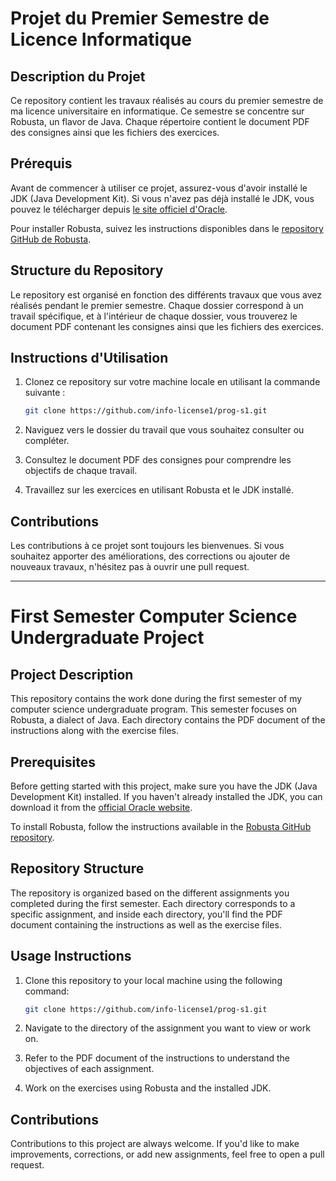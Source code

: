 # Projet du Premier Semestre de Licence Informatique

## Description du Projet
Ce repository contient les travaux réalisés au cours du premier semestre de ma licence universitaire en informatique. Ce semestre se concentre sur Robusta, un flavor de Java. Chaque répertoire contient le document PDF des consignes ainsi que les fichiers des exercices.

## Prérequis
Avant de commencer à utiliser ce projet, assurez-vous d'avoir installé le JDK (Java Development Kit). Si vous n'avez pas déjà installé le JDK, vous pouvez le télécharger depuis [le site officiel d'Oracle](https://www.oracle.com/java/technologies/javase-downloads.html).

Pour installer Robusta, suivez les instructions disponibles dans le [repository GitHub de Robusta](https://github.com/FrenchTechLead/robusta).

## Structure du Repository
Le repository est organisé en fonction des différents travaux que vous avez réalisés pendant le premier semestre. Chaque dossier correspond à un travail spécifique, et à l'intérieur de chaque dossier, vous trouverez le document PDF contenant les consignes ainsi que les fichiers des exercices.

## Instructions d'Utilisation
1. Clonez ce repository sur votre machine locale en utilisant la commande suivante :
   
   ```bash
   git clone https://github.com/info-license1/prog-s1.git
   ```

2. Naviguez vers le dossier du travail que vous souhaitez consulter ou compléter.

3. Consultez le document PDF des consignes pour comprendre les objectifs de chaque travail.

4. Travaillez sur les exercices en utilisant Robusta et le JDK installé.

## Contributions
Les contributions à ce projet sont toujours les bienvenues. Si vous souhaitez apporter des améliorations, des corrections ou ajouter de nouveaux travaux, n'hésitez pas à ouvrir une pull request.

---

# First Semester Computer Science Undergraduate Project

## Project Description
This repository contains the work done during the first semester of my computer science undergraduate program. This semester focuses on Robusta, a dialect of Java. Each directory contains the PDF document of the instructions along with the exercise files.

## Prerequisites
Before getting started with this project, make sure you have the JDK (Java Development Kit) installed. If you haven't already installed the JDK, you can download it from the [official Oracle website](https://www.oracle.com/java/technologies/javase-downloads.html).

To install Robusta, follow the instructions available in the [Robusta GitHub repository](https://github.com/FrenchTechLead/robusta).

## Repository Structure
The repository is organized based on the different assignments you completed during the first semester. Each directory corresponds to a specific assignment, and inside each directory, you'll find the PDF document containing the instructions as well as the exercise files.

## Usage Instructions
1. Clone this repository to your local machine using the following command:

   ```bash
   git clone https://github.com/info-license1/prog-s1.git
   ```

2. Navigate to the directory of the assignment you want to view or work on.

3. Refer to the PDF document of the instructions to understand the objectives of each assignment.

4. Work on the exercises using Robusta and the installed JDK.

## Contributions
Contributions to this project are always welcome. If you'd like to make improvements, corrections, or add new assignments, feel free to open a pull request.
